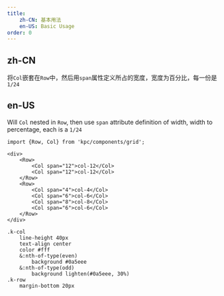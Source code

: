 ```yaml
---
title:
    zh-CN: 基本用法
    en-US: Basic Usage
order: 0
---
```


## zh-CN

将`Col`嵌套在`Row`中，然后用`span`属性定义所占的宽度，宽度为百分比，每一份是`1/24`

## en-US

Will ` Col ` nested in ` Row `, then use ` span ` attribute definition of width, width to percentage, each is a `1/24`


```vdt
import {Row, Col} from 'kpc/components/grid';

<div>
    <Row>
        <Col span="12">col-12</Col>
        <Col span="12">col-12</Col>
    </Row>
    <Row>
        <Col span="4">col-4</Col>
        <Col span="6">col-6</Col>
        <Col span="8">col-8</Col>
        <Col span="6">col-6</Col>
    </Row>
</div>
```

```styl
.k-col
    line-height 40px
    text-align center
    color #fff
    &:nth-of-type(even)
        background #0a5eee
    &:nth-of-type(odd)
        background lighten(#0a5eee, 30%)
.k-row
    margin-bottom 20px
```
